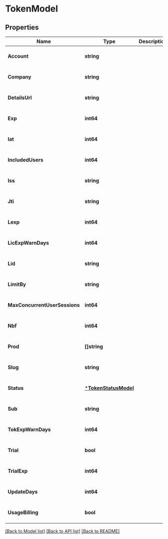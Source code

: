 # TokenModel

## Properties
Name | Type | Description | Notes
------------ | ------------- | ------------- | -------------
**Account** | **string** |  | [optional] [default to null]
**Company** | **string** |  | [optional] [default to null]
**DetailsUrl** | **string** |  | [optional] [default to null]
**Exp** | **int64** |  | [optional] [default to null]
**Iat** | **int64** |  | [optional] [default to null]
**IncludedUsers** | **int64** |  | [optional] [default to null]
**Iss** | **string** |  | [optional] [default to null]
**Jti** | **string** |  | [optional] [default to null]
**Lexp** | **int64** |  | [optional] [default to null]
**LicExpWarnDays** | **int64** |  | [optional] [default to null]
**Lid** | **string** |  | [optional] [default to null]
**LimitBy** | **string** |  | [optional] [default to null]
**MaxConcurrentUserSessions** | **int64** |  | [optional] [default to null]
**Nbf** | **int64** |  | [optional] [default to null]
**Prod** | **[]string** |  | [optional] [default to null]
**Slug** | **string** |  | [optional] [default to null]
**Status** | [***TokenStatusModel**](TokenStatus.md) |  | [optional] [default to null]
**Sub** | **string** |  | [optional] [default to null]
**TokExpWarnDays** | **int64** |  | [optional] [default to null]
**Trial** | **bool** |  | [optional] [default to null]
**TrialExp** | **int64** |  | [optional] [default to null]
**UpdateDays** | **int64** |  | [optional] [default to null]
**UsageBilling** | **bool** |  | [optional] [default to null]

[[Back to Model list]](../README.md#documentation-for-models) [[Back to API list]](../README.md#documentation-for-api-endpoints) [[Back to README]](../README.md)


